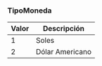 ### TipoMoneda

| Valor | Descripción     |
| ----- | --------------- |
| 1     | Soles           |
| 2     | Dólar Americano |